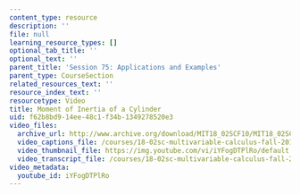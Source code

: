 ```yaml
---
content_type: resource
description: ''
file: null
learning_resource_types: []
optional_tab_title: ''
optional_text: ''
parent_title: 'Session 75: Applications and Examples'
parent_type: CourseSection
related_resources_text: ''
resource_index_text: ''
resourcetype: Video
title: Moment of Inertia of a Cylinder
uid: f62b8bd9-14ee-48c1-f34b-1349278520e3
video_files:
  archive_url: http://www.archive.org/download/MIT18_02SCF10/MIT18_02SCF10Rec_53_300k.mp4
  video_captions_file: /courses/18-02sc-multivariable-calculus-fall-2010/1906a4312360504289f97d86d2257f1b_iYFogDTPlRo.vtt
  video_thumbnail_file: https://img.youtube.com/vi/iYFogDTPlRo/default.jpg
  video_transcript_file: /courses/18-02sc-multivariable-calculus-fall-2010/db096a1a6327c52f7793879f3432aed9_iYFogDTPlRo.pdf
video_metadata:
  youtube_id: iYFogDTPlRo
---
```

